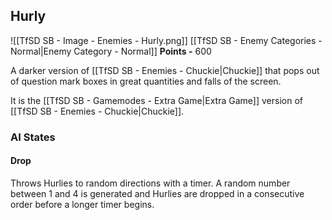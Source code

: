 ## Hurly
![[TfSD SB - Image - Enemies - Hurly.png]]
[[TfSD SB - Enemy Categories - Normal|Enemy Category - Normal]]
**Points -** 600

A darker version of [[TfSD SB - Enemies - Chuckie|Chuckie]] that pops out of question mark boxes in great quantities and falls of the screen.

It is the [[TfSD SB - Gamemodes - Extra Game|Extra Game]] version of [[TfSD SB - Enemies - Chuckie|Chuckie]].
### AI States
#### Drop
Throws Hurlies to random directions with a timer. A random number between 1 and 4 is generated and Hurlies are dropped in a consecutive order before a longer timer begins.